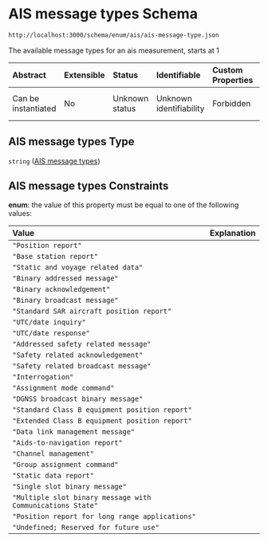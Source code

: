 # AIS message types Schema

```txt
http://localhost:3000/schema/enum/ais/ais-message-type.json
```

The available message types for an ais measurement, starts at 1

| Abstract            | Extensible | Status         | Identifiable            | Custom Properties | Additional Properties | Access Restrictions | Defined In                                                                             |
| :------------------ | :--------- | :------------- | :---------------------- | :---------------- | :-------------------- | :------------------ | :------------------------------------------------------------------------------------- |
| Can be instantiated | No         | Unknown status | Unknown identifiability | Forbidden         | Allowed               | none                | [ais-message-type.json](schemas/enum/ais/ais-message-type.json "open original schema") |

## AIS message types Type

`string` ([AIS message types](ais-message-type.md))

## AIS message types Constraints

**enum**: the value of this property must be equal to one of the following values:

| Value                                                      | Explanation |
| :--------------------------------------------------------- | :---------- |
| `"Position report"`                                        |             |
| `"Base station report"`                                    |             |
| `"Static and voyage related data"`                         |             |
| `"Binary addressed message"`                               |             |
| `"Binary acknowledgement"`                                 |             |
| `"Binary broadcast message"`                               |             |
| `"Standard SAR aircraft position report"`                  |             |
| `"UTC/date inquiry"`                                       |             |
| `"UTC/date response"`                                      |             |
| `"Addressed safety related message"`                       |             |
| `"Safety related acknowledgement"`                         |             |
| `"Safety related broadcast message"`                       |             |
| `"Interrogation"`                                          |             |
| `"Assignment mode command"`                                |             |
| `"DGNSS broadcast binary message"`                         |             |
| `"Standard Class B equipment position report"`             |             |
| `"Extended Class B equipment position report"`             |             |
| `"Data link management message"`                           |             |
| `"Aids-to-navigation report"`                              |             |
| `"Channel management"`                                     |             |
| `"Group assignment command"`                               |             |
| `"Static data report"`                                     |             |
| `"Single slot binary message"`                             |             |
| `"Multiple slot binary message with Communications State"` |             |
| `"Position report for long range applications"`            |             |
| `"Undefined; Reserved for future use"`                     |             |
